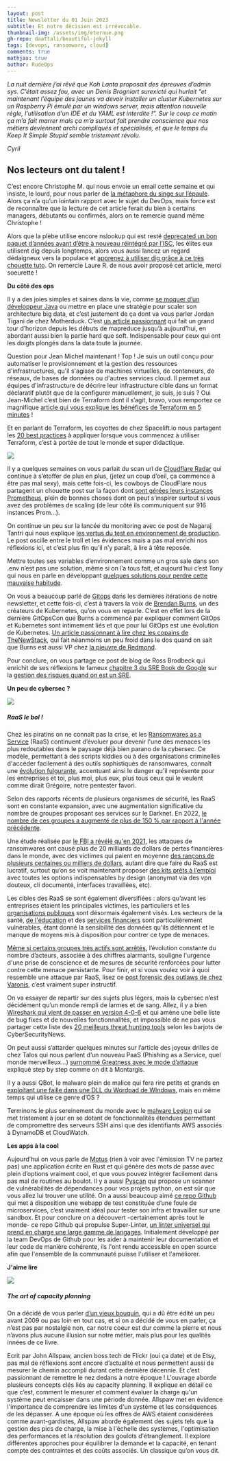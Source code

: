 ```yaml
---
layout: post
title: Newsletter du 01 Juin 2023
subtitle: Et notre décision est irrévocable.	
thumbnail-img: /assets/img/eternue.png
gh-repo: daattali/beautiful-jekyll
tags: [devops, ransomware, cloud]
comments: true
mathjax: true
author: RudeOps
---
```



_La nuit dernière j’ai rêvé que Koh Lanta proposait des épreuves d’admin sys. C’était assez fou, avec un Denis Brogniart surexicté qui hurlait “et maintenant l’équipe des jaunes va devoir installer un cluster Kubernetes sur un Raspberry Pi émulé par un windows server, mais attention nouvelle règle, l’utilisation d’un IDE et du YAML est interdite !”. Sur le coup ce matin ça m’a fait marrer mais ça m’a surtout fait prendre conscience que nos métiers deviennent archi compliqués et spécialisés, et que le temps du Keep It Simple Stupid semble tristement révolu._

_Cyril_  


## Nos lecteurs ont du talent !

C’est encore Christophe M. qui nous envoie un email cette semaine et qui insiste, le lourd, pour nous parler de  [la métaphore du singe sur l’épaule](https://www.4tempsdumanagement.com/La-metaphore-du-singe-sur-l-epaule-Monkey-management_a7024.html). Alors ça n’a qu’un lointain rapport avec le sujet du DevOps, mais force est de reconnaître que la lecture de cet article ferait du bien à certains managers, débutants ou confirmés, alors on te remercie quand même Christophe !

Alors que la plèbe utilise encore nslookup qui est resté  [deprecated un bon paquet d’années avant d’être à nouveau réintégré par l’ISC](https://gitlab.isc.org/isc-projects/bind9/-/commit/fb2c34419d268d36acb222e08e6f789b45a81306), les élites eux utilisent dig depuis longtemps, alors vous aussi lancez un regard dédaigneux vers la populace et  [apprenez à utiliser dig grâce à ce très chouette tuto](https://adamtheautomator.com/linux-dig/). On remercie Laure R. de nous avoir proposé cet article, merci soeurette !  

**Du côté des ops**

Il y a des joies simples et saines dans la vie, comme  [se moquer d’un développeur Java](https://tech.jonathangardner.net/wiki/Why_Java_Sucks)  ou mettre en place une stratégie pour scaler son architecture big data, et c’est justement de ça dont va vous parler Jordan Tigani de chez Motherduck. C’est  [un article passionnant](https://motherduck.com/blog/the-simple-joys-of-scaling-up/)  qui fait un grand tour d’horizon depuis les débuts de mapreduce jusqu’à aujourd’hui, en abordant aussi bien la partie hard que soft. Indispensable pour ceux qui ont les doigts plongés dans la data toute la journée.

Question pour Jean Michel maintenant ! Top ! Je suis un outil conçu pour automatiser le provisionnement et la gestion des ressources d'infrastructures, qu'il s'agisse de machines virtuelles, de conteneurs, de réseaux, de bases de données ou d'autres services cloud. Il permet aux équipes d'infrastructure de décrire leur infrastructure cible dans un format déclaratif plutôt que de la configurer manuellement, je suis, je suis ? Oui Jean-Michel c’est bien de Terraform dont il s’agit, bravo, vous remportez ce magnifique  [article qui vous explique les bénéfices de Terraform en 5 minutes](https://dzone.com/articles/terraform-explained-in-5-minutes)  !

Et en parlant de Terraform, les coyottes de chez Spacelift.io nous partagent les  [20 best practices](https://spacelift.io/blog/terraform-best-practices)  à appliquer lorsque vous commencez à utiliser Terraform, c’est à portée de tout le monde et super didactique.

![](https://storage.mlcdn.com/account_image/325165/yzRDalmEkrHLsviGGJlMeuQ0YHkLXquSCeTMzLSb.png)

Il y a quelques semaines on vous parlait du scan url de  [Cloudflare Radar](https://radar.cloudflare.com/)  qui continue à s’étoffer de plus en plus, (jetez un coup d’oeil, ça commence à être pas mal sexy), mais cette fois-ci, les cowboys de CloudFlare nous partagent un chouette post sur la façon dont  [sont gérées leurs instances Prometheus](https://blog.cloudflare.com/how-cloudflare-runs-prometheus-at-scale/), plein de bonnes choses dont on peut s’inspirer surtout si vous avez des problèmes de scaling (de leur côté ils communiquent sur 916 instances Prom…).

On continue un peu sur la lancée du monitoring avec ce post de Nagaraj Tantri qui nous explique  [les vertus du test en environnement de production](https://nagaraj-tantri.medium.com/test-in-production-the-ideal-monitoring-587b23a541f9). Le post oscille entre le troll et les évidences mais a pas mal enrichi nos réflexions ici, et c’est plus fin qu’il n’y paraît, à lire à tête reposée.

Mettre toutes ses variables d’environnement comme un gros sale dans son .env n’est pas une solution, même si on l’a tous fait, et aujourd’hui c’est Tony qui nous en parle en développant  [quelques solutions pour perdre cette mauvaise habitude](https://medium.com/@tony.infisical/the-death-of-the-env-file-6d65bfc6ac5e).

On vous a beaucoup parlé de  [Gitops](https://www.redhat.com/fr/topics/devops/what-is-gitops) dans les dernières itérations de notre newsletter, et cette fois-ci, c’est à travers la voix de  [Brendan Burns](https://www.linkedin.com/in/brendan-burns-487aa590/), un des créateurs de Kubernetes, qu’on vous en reparle. C’est en effet lors de la dernière GitOpsCon que Burns a commencé par expliquer comment GitOps et Kubernetes sont intimement liés et que pour lui GitOps est une évolution de Kubernetes.  [Un article passionnant à lire chez les copains de TheNewStack](https://thenewstack.io/gitops-as-an-evolution-of-kubernetes/), qui fait néanmoins un peu froid dans le dos quand on sait que Burns est aussi VP chez  [la pieuvre de Redmond](https://www.microsoft.com/fr-fr).

Pour conclure, on vous partage ce post de blog de Ross Brodbeck qui enrichit de ses réflexions le fameux  [chapitre 3 du SRE Book de Google](https://sre.google/sre-book/embracing-risk/)  sur la  [gestion des risques quand on est un SRE](https://hross.substack.com/p/managing-risk-as-an-sre).  

**Un peu de cybersec ?**

![](https://storage.mlcdn.com/account_image/325165/tbc3y0c957mIiA6eKvvloUc62Wc7XuO094eO1Viq.png)

##### RaaS le bol !

Chez les piratins on ne connaît pas la crise, et les  [Ransomwares as a Service](https://www.crowdstrike.fr/cybersecurity-101/ransomware/ransomware-as-a-service-raas/)  (RaaS) continuent d’évoluer pour devenir l'une des menaces les plus redoutables dans le paysage déjà bien parano de la cybersec. Ce modèle, permettant à des scripts kiddies ou à des organisations criminelles d'accéder facilement à des outils sophistiqués de ransomwares, connaît une  [évolution fulgurante](https://socradar.io/evolution-of-ransomware-so-far-and-hereafter/), accentuant ainsi le danger qu'il représente pour les entreprises et toi, plus moi, plus eux, plus tous ceux qui le veulent comme dirait Grégoire, notre pentester favori.

Selon des rapports récents de plusieurs organismes de sécurité, les RaaS sont en constante expansion, avec une augmentation significative du nombre de groupes proposant ses services sur le Darknet. En 2022,  [le nombre de ces groupes a augmenté de plus de 150 % par rapport à l'année précédente](https://www.europol.europa.eu/publications-events/publications/ransomware-what-you-need-to-know).

Une étude réalisée par  [le FBI a révélé qu'en 2021](https://www.ic3.gov/Media/PDF/AnnualReport/2021_IC3Report.pdf), les attaques de ransomwares ont causé plus de 20 milliards de dollars de pertes financières dans le monde, avec des victimes qui paient en moyenne  [des rançons de plusieurs centaines ou milliers de dollars](https://www.cloudwards.net/ransomware-as-a-service/#:~:text=RaaS%20operators%20offer%20their%20services,making%20it%20a%20tempting%20proposition.), autant dire que faire du RaaS est lucratif, surtout qu’on se voit maintenant proposer  [des kits prêts à l’emploi](https://thehackernews.com/2023/05/new-michaelkors-ransomware-as-service.html)  avec toutes les options indispensables by design (anonymat via des vpn douteux, cli documenté, interfaces travaillées, etc).

Les cibles des RaaS se sont également diversifiées : alors qu’avant les entreprises étaient les principales victimes, les particuliers et les  [organisations publiques](https://www.liberation.fr/societe/sante/un-hopital-dile-de-france-cible-par-des-hackers-avec-une-rancon-de-10-millions-deuros-20220822_63ZGXL3L6ZCXDJYIZYMHEO67OY/)  sont désormais également visés. Les secteurs de la santé,  [de l'éducation](https://www.leparisien.fr/paris-75/on-ressort-les-craies-liut-paris-rives-de-seine-victime-dune-cyberattaque-07-12-2022-TNEPJBA425B6DOUU532HTU77GQ.php)  et des  [services financiers](https://www.argusdelassurance.com/assurance-dommages/risques-d-entreprise/cyber-attaques-les-services-financiers-et-l-assurance.194312)  sont particulièrement vulnérables, étant donné la sensibilité des données qu'ils détiennent et le manque de moyens mis à disposition pour contrer ce type de menaces.

[Même si certains groupes très actifs sont arrêtés](https://www.lemondeinformatique.fr/actualites/lire-europol-et-le-fbi-frappent-en-plein-coeur-le-ransomware-hive-89349.html), l’évolution constante du nombre d’acteurs, associée à des chiffres alarmants, souligne l'urgence d'une prise de conscience et de mesures de sécurité renforcées pour lutter contre cette menace persistante. Pour finir, et si vous voulez voir à quoi ressemble une attaque par RaaS, lisez ce  [post forensic des outlaws de chez Varonis](https://www.varonis.com/blog/hive-ransomware-analysis), c’est vraiment super instructif.  

On va essayer de repartir sur des sujets plus légers, mais la cybersec n’est décidément qu’un monde rempli de larmes et de sang. Allez, il y a bien  [Wireshark qui vient de passer en version 4-0-6](https://cybersecuritynews.com/wireshark-4-0-6/)  et qui amène une belle liste de bug fixes et de nouvelles fonctionnalités, et impossible de ne pas vous partager cette liste des [20 meilleurs threat hunting tools](https://cybersecuritynews.com/threat-hunting-tools/)  selon les barjots de CyberSecurityNews.

On peut aussi s’attarder quelques minutes sur l’article des joyeux drilles de chez Talos qui nous parlent d’un nouveau PaaS (Phishing as a Service, quel monde merveilleux…)  [surnommé Greatness avec le mode d’attaque](https://blog.talosintelligence.com/new-phishing-as-a-service-tool-greatness-already-seen-in-the-wild/)  expliqué step by step comme on dit à Montargis.

Il y a aussi QBot, le malware plein de malice qui fera rire petits et grands en  [exploitant une faille dans une DLL du Wordpad de WIndows](https://www.bleepingcomputer.com/news/security/qbot-malware-abuses-windows-wordpad-exe-to-infect-devices/), mais en même temps qui utilise ce genre d’OS ?

Terminons le plus sereinement du monde avec le  [malware Legion](https://thehackernews.com/2023/05/legion-malware-upgraded-to-target-ssh.html)  qui se met tristement à jour en se dotant de fonctionnalités étendues permettant de compromettre des serveurs SSH ainsi que des identifiants AWS associés à DynamoDB et CloudWatch.  

**Les apps à la cool**

Aujourd’hui on vous parle de  [Motus](https://github.com/oleiade/motus) (rien à voir avec l'émission TV ne partez pas) une application écrite en Rust et qui génère des mots de passe avec plein d’options vraiment cool, et que vous pouvez intégrer facilement dans pas mal de routines au boulot. Il y a aussi  [Pyscan](https://github.com/aswinnnn/pyscan) qui propose un scanner de vulnérabilités de dépendances pour vos projets python, on est sûr que vous allez lui trouver une utilité. On a aussi beaucoup aimé  [ce repo Github](https://github.com/devopsdemoapps/microservice-app-example)  qui met à disposition une webapp de test constituée d’une foule de microservices, c’est vraiment idéal pour tester son infra et travailler sur une sandbox. Et pour conclure on a découvert -certainement après tout le monde- ce repo Github qui propulse Super-Linter,  [un linter universel qui prend en charge une large gamme de langages](https://github.com/github/super-linter). Initialement développé par la team DevOps de Github pour les aider à maintenir leur documentation et leur code de manière cohérente, ils l'ont rendu accessible en open source afin que l'ensemble de la communauté puisse l'utiliser et l'améliorer.

**J'aime lire**

![](https://storage.mlcdn.com/account_image/325165/39oaTLQw7yXMJGCoYdjd68B2otwGKi0Exz4or3Uh.png)

##### The art of capacity planning

On a décidé de vous parler  [d’un vieux bouquin](https://www.oreilly.com/library/view/the-art-of/9780596518578/), qui a dû être édité un peu avant 2009 ou pas loin en tout cas, et si on a décidé de vous en parler, ça n’est pas par nostalgie non, car notre coeur est dur comme la pierre et nous n’avons plus aucune illusion sur notre métier, mais plus pour les qualités innées de ce livre.

Ecrit par John Allspaw, ancien boss tech de Flickr (oui ça date) et de Etsy, pas mal de réflexions sont encore d’actualité et nous permettent aussi de mesurer le chemin accompli durant cette dernière décennie. Et c’est passionnant de remettre le nez dedans à notre époque ! L'ouvrage aborde plusieurs concepts clés liés au capacity planning. Il explique en détail ce que c’est, comment le mesurer et comment évaluer la charge qu'un système peut encaisser dans une période donnée. Allspaw met en évidence l'importance de comprendre les limites d'un système et les conséquences de les dépasser. A une époque où les offres de AWS étaient considérées comme avant-gardistes, Allspaw aborde également des sujets tels que la gestion des pics de charge, la mise à l'échelle des systèmes, l'optimisation des performances et la résolution des goulots d'étranglement. Il explore différentes approches pour équilibrer la demande et la capacité, en tenant compte des contraintes et des coûts associés. Un classique qu’on vous dit.